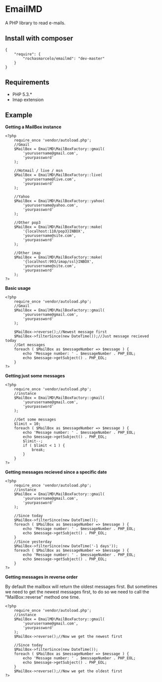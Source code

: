 EmailMD
=======

A PHP library to read e-mails.

Install with composer
------------
    {
        "require": {
            "rochasmarcelo/emailmd": "dev-master"
        }
    }

## Requirements ##

* PHP 5.3.*
* Imap extension

Example
------------
**Getting a MailBox instance**
```
<?php
    require_once 'vendor/autoload.php';
    //Gmail
    $MailBox = EmailMD\MailBoxFactory::gmail(
        'yourusername@gmail.com',
        'yourpassword'
    );

    //Hotmail / live / msn
    $MailBox = EmailMD\MailBoxFactory::live(
        'yourusername@live.com',
        'yourpassword'
    );

    //Yahoo
    $MailBox = EmailMD\MailBoxFactory::yahoo(
        'yourusername@yahoo.com',
        'yourpassword'
    );

    //Other pop3
    $MailBox = EmailMD\MailBoxFactory::make(
        '{localhost:110/pop3}INBOX',
        'yourusername@site.com',
        'yourpassword'
    );

    //Other imap
    $MailBox = EmailMD\MailBoxFactory::make(
        '{localhost:993/imap/ssl}INBOX',
        'yourusername@site.com',
        'yourpassword'
    );
?>
```

**Basic usage**

```
<?php
    require_once 'vendor/autoload.php';
    //Gmail
    $MailBox = EmailMD\MailBoxFactory::gmail(
        'yourusername@gmail.com',
        'yourpassword'
    );

    $MailBox->reverse();//Newest message first
    $MailBox->filterSince(new DateTime());//Just message recieved today
    //Get messages
    foreach ( $MailBox as $messageNumber => $message ) {
        echo 'Message number: ' . $messageNumber . PHP_EOL;
        echo $message->getSubject() . PHP_EOL;
    }
?>
```
**Getting just some messages**

```
<?php
    require_once 'vendor/autoload.php';
    //instance
    $MailBox = EmailMD\MailBoxFactory::gmail(
        'yourusername@gmail.com',
        'yourpassword'
    );

    //Get some messages
    $limit = 10;
    foreach ( $MailBox as $messageNumber => $message ) {
        echo 'Message number: ' . $messageNumber . PHP_EOL;
        echo $message->getSubject() . PHP_EOL;
        $limit--;
        if ( $limit < 1 ) {
            break;
        }
    }
?>
```

**Getting messages recieved since a specific date**

```
<?php
    require_once 'vendor/autoload.php';
    //instance
    $MailBox = EmailMD\MailBoxFactory::gmail(
        'yourusername@gmail.com',
        'yourpassword'
    );

    //Since today
    $MailBox->filterSince(new DateTime());
    foreach ( $MailBox as $messageNumber => $message ) {
        echo 'Message number: ' . $messageNumber . PHP_EOL;
        echo $message->getSubject() . PHP_EOL;
    }
    //Since yesterday
    $MailBox->filterSince(new DateTime('-1 days'));
    foreach ( $MailBox as $messageNumber => $message ) {
        echo 'Message number: ' . $messageNumber . PHP_EOL;
        echo $message->getSubject() . PHP_EOL;
    }
?>
```

**Getting messages in reverse order**

By default the mailbox will return the oldest messages first. But sometimes we need to get the newest messages first, to do so we need to call the "MailBox::reverse" method one time.

```
<?php
    require_once 'vendor/autoload.php';
    //instance
    $MailBox = EmailMD\MailBoxFactory::gmail(
        'yourusername@gmail.com',
        'yourpassword'
    );
    $MailBox->reverse();//Now we get the newest first

    //Since today
    $MailBox->filterSince(new DateTime());
    foreach ( $MailBox as $messageNumber => $message ) {
        echo 'Message number: ' . $messageNumber . PHP_EOL;
        echo $message->getSubject() . PHP_EOL;
    }
    $MailBox->reverse();//Now we get the oldest first
?>
```
